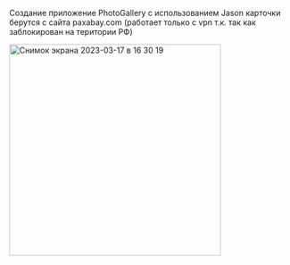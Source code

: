 Создание приложение PhotoGallery с использованием Jason
карточки берутся с сайта paxabay.com (работает только с vpn т.к. так как заблокирован на територии РФ)

<img width="379" alt="Снимок экрана 2023-03-17 в 16 30 19" src="https://user-images.githubusercontent.com/91333676/225920206-d46aae08-eac6-4d3a-a45c-e6644714bb77.png">
